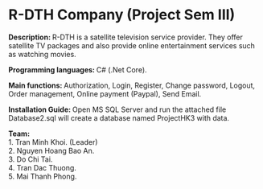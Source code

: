 <h1>R-DTH Company (Project Sem III) </h1>

<p><strong>Description: </strong>R-DTH is a satellite television service provider. 
They offer satellite TV packages and also provide online entertainment services such as watching movies.</p>
<p><strong>Programming languages: </strong> C# (.Net Core).
<p><strong>Main functions: </strong>Authorization, Login, Register, Change password, Logout, Order management, Online payment (Paypal), Send Email.</p>
<p><strong>Installation Guide: </strong>Open MS SQL Server and run the attached file Database2.sql will create a database named ProjectHK3 with data.
<p><strong>Team:</strong>
<br>
1. Tran Minh Khoi. (Leader)
<br>
2. Nguyen Hoang Bao An.
<br>
3. Do Chi Tai.
<br>
4. Tran Dac Thuong.
<br>
5. Mai Thanh Phong.
</p>
